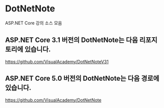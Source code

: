 # DotNetNote
ASP.NET Core 강의 소스 모음


## ASP.NET Core 3.1 버전의 DotNetNote는 다음 리포지토리에 있습니다.
https://github.com/VisualAcademy/DotNetNoteV31


## ASP.NET Core 5.0 버전의 DotNetNote는 다음 경로에 있습니다.
https://github.com/VisualAcademy/DotNetNote
